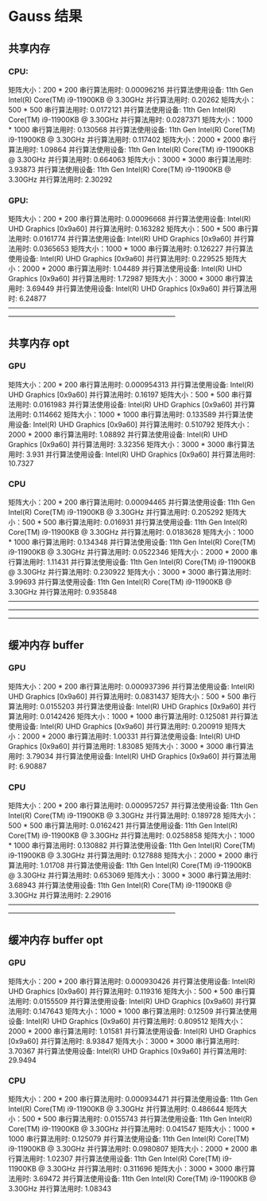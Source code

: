 # Gauss 结果
## 共享内存
### CPU:
矩阵大小：200 * 200
串行算法用时: 0.00096216
并行算法使用设备: 11th Gen Intel(R) Core(TM) i9-11900KB @ 3.30GHz
并行算法用时: 0.20262
矩阵大小：500 * 500
串行算法用时: 0.0172121
并行算法使用设备: 11th Gen Intel(R) Core(TM) i9-11900KB @ 3.30GHz
并行算法用时: 0.0287371
矩阵大小：1000 * 1000
串行算法用时: 0.130568
并行算法使用设备: 11th Gen Intel(R) Core(TM) i9-11900KB @ 3.30GHz
并行算法用时: 0.117402
矩阵大小：2000 * 2000
串行算法用时: 1.09864
并行算法使用设备: 11th Gen Intel(R) Core(TM) i9-11900KB @ 3.30GHz
并行算法用时: 0.664063
矩阵大小：3000 * 3000
串行算法用时: 3.93873
并行算法使用设备: 11th Gen Intel(R) Core(TM) i9-11900KB @ 3.30GHz
并行算法用时: 2.30292

### GPU:
矩阵大小：200 * 200
串行算法用时: 0.00096668
并行算法使用设备: Intel(R) UHD Graphics [0x9a60]
并行算法用时: 0.163282
矩阵大小：500 * 500
串行算法用时: 0.0161774
并行算法使用设备: Intel(R) UHD Graphics [0x9a60]
并行算法用时: 0.0365653
矩阵大小：1000 * 1000
串行算法用时: 0.126227
并行算法使用设备: Intel(R) UHD Graphics [0x9a60]
并行算法用时: 0.229525
矩阵大小：2000 * 2000
串行算法用时: 1.04489
并行算法使用设备: Intel(R) UHD Graphics [0x9a60]
并行算法用时: 1.72987
矩阵大小：3000 * 3000
串行算法用时: 3.69449
并行算法使用设备: Intel(R) UHD Graphics [0x9a60]
并行算法用时: 6.24877
————————————————————————————————————————————————————————————
## 共享内存 opt
### GPU
矩阵大小：200 * 200
串行算法用时: 0.000954313
并行算法使用设备: Intel(R) UHD Graphics [0x9a60]
并行算法用时: 0.16197
矩阵大小：500 * 500
串行算法用时: 0.0161983
并行算法使用设备: Intel(R) UHD Graphics [0x9a60]
并行算法用时: 0.114662
矩阵大小：1000 * 1000
串行算法用时: 0.133589
并行算法使用设备: Intel(R) UHD Graphics [0x9a60]
并行算法用时: 0.510792
矩阵大小：2000 * 2000
串行算法用时: 1.08892
并行算法使用设备: Intel(R) UHD Graphics [0x9a60]
并行算法用时: 3.32356
矩阵大小：3000 * 3000
串行算法用时: 3.931
并行算法使用设备: Intel(R) UHD Graphics [0x9a60]
并行算法用时: 10.7327
### CPU
矩阵大小：200 * 200
串行算法用时: 0.00094465
并行算法使用设备: 11th Gen Intel(R) Core(TM) i9-11900KB @ 3.30GHz
并行算法用时: 0.205292
矩阵大小：500 * 500
串行算法用时: 0.016931
并行算法使用设备: 11th Gen Intel(R) Core(TM) i9-11900KB @ 3.30GHz
并行算法用时: 0.0183628
矩阵大小：1000 * 1000
串行算法用时: 0.134348
并行算法使用设备: 11th Gen Intel(R) Core(TM) i9-11900KB @ 3.30GHz
并行算法用时: 0.0522346
矩阵大小：2000 * 2000
串行算法用时: 1.11431
并行算法使用设备: 11th Gen Intel(R) Core(TM) i9-11900KB @ 3.30GHz
并行算法用时: 0.230922
矩阵大小：3000 * 3000
串行算法用时: 3.99693
并行算法使用设备: 11th Gen Intel(R) Core(TM) i9-11900KB @ 3.30GHz
并行算法用时: 0.935848
————————————————————————————————————————————————————————————————————————————————————————————————————————————
## 缓冲内存 buffer
### GPU
矩阵大小：200 * 200
串行算法用时: 0.000937396
并行算法使用设备: Intel(R) UHD Graphics [0x9a60]
并行算法用时: 0.0831437
矩阵大小：500 * 500
串行算法用时: 0.0155203
并行算法使用设备: Intel(R) UHD Graphics [0x9a60]
并行算法用时: 0.0142426
矩阵大小：1000 * 1000
串行算法用时: 0.125081
并行算法使用设备: Intel(R) UHD Graphics [0x9a60]
并行算法用时: 0.200919
矩阵大小：2000 * 2000
串行算法用时: 1.00331
并行算法使用设备: Intel(R) UHD Graphics [0x9a60]
并行算法用时: 1.83085
矩阵大小：3000 * 3000
串行算法用时: 3.79034
并行算法使用设备: Intel(R) UHD Graphics [0x9a60]
并行算法用时: 6.90887

### CPU
矩阵大小：200 * 200
串行算法用时: 0.000957257
并行算法使用设备: 11th Gen Intel(R) Core(TM) i9-11900KB @ 3.30GHz
并行算法用时: 0.189728
矩阵大小：500 * 500
串行算法用时: 0.0162421
并行算法使用设备: 11th Gen Intel(R) Core(TM) i9-11900KB @ 3.30GHz
并行算法用时: 0.0258858
矩阵大小：1000 * 1000
串行算法用时: 0.130882
并行算法使用设备: 11th Gen Intel(R) Core(TM) i9-11900KB @ 3.30GHz
并行算法用时: 0.127888
矩阵大小：2000 * 2000
串行算法用时: 1.01708
并行算法使用设备: 11th Gen Intel(R) Core(TM) i9-11900KB @ 3.30GHz
并行算法用时: 0.653069
矩阵大小：3000 * 3000
串行算法用时: 3.68943
并行算法使用设备: 11th Gen Intel(R) Core(TM) i9-11900KB @ 3.30GHz
并行算法用时: 2.29016
————————————————————————————————————————————————————————————
## 缓冲内存 buffer opt
### GPU
矩阵大小：200 * 200
串行算法用时: 0.000930426
并行算法使用设备: Intel(R) UHD Graphics [0x9a60]
并行算法用时: 0.119316
矩阵大小：500 * 500
串行算法用时: 0.0155509
并行算法使用设备: Intel(R) UHD Graphics [0x9a60]
并行算法用时: 0.147643
矩阵大小：1000 * 1000
串行算法用时: 0.12509
并行算法使用设备: Intel(R) UHD Graphics [0x9a60]
并行算法用时: 0.809512
矩阵大小：2000 * 2000
串行算法用时: 1.01581
并行算法使用设备: Intel(R) UHD Graphics [0x9a60]
并行算法用时: 8.93847
矩阵大小：3000 * 3000
串行算法用时: 3.70367
并行算法使用设备: Intel(R) UHD Graphics [0x9a60]
并行算法用时: 29.9494

### CPU
矩阵大小：200 * 200
串行算法用时: 0.000934471
并行算法使用设备: 11th Gen Intel(R) Core(TM) i9-11900KB @ 3.30GHz
并行算法用时: 0.486644
矩阵大小：500 * 500
串行算法用时: 0.0155743
并行算法使用设备: 11th Gen Intel(R) Core(TM) i9-11900KB @ 3.30GHz
并行算法用时: 0.041547
矩阵大小：1000 * 1000
串行算法用时: 0.125079
并行算法使用设备: 11th Gen Intel(R) Core(TM) i9-11900KB @ 3.30GHz
并行算法用时: 0.0980807
矩阵大小：2000 * 2000
串行算法用时: 1.02307
并行算法使用设备: 11th Gen Intel(R) Core(TM) i9-11900KB @ 3.30GHz
并行算法用时: 0.311696
矩阵大小：3000 * 3000
串行算法用时: 3.69472
并行算法使用设备: 11th Gen Intel(R) Core(TM) i9-11900KB @ 3.30GHz
并行算法用时: 1.08343